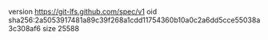 version https://git-lfs.github.com/spec/v1
oid sha256:2a5053917481a89c39f268a1cdd11754360b10a0c2a6dd5cce55038a3c308af6
size 25588
